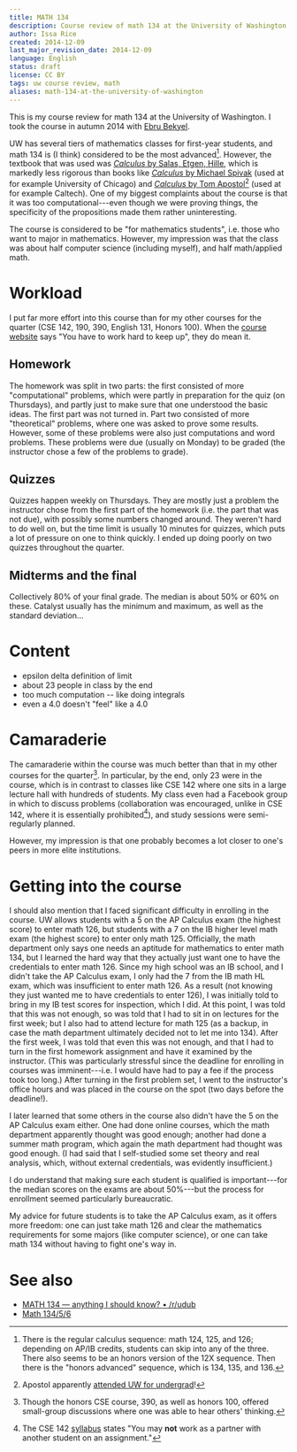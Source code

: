 ```yaml
---
title: MATH 134
description: Course review of math 134 at the University of Washington
author: Issa Rice
created: 2014-12-09
last_major_revision_date: 2014-12-09
language: English
status: draft
license: CC BY
tags: uw course review, math
aliases: math-134-at-the-university-of-washington
---
```


This is my course review for math 134 at the University of Washington.
I took the course in autumn 2014 with [Ebru Bekyel](http://www.math.washington.edu/~ebekyel/).

UW has several tiers of mathematics classes for first-year students, and math 134 is (I think) considered to be the most advanced[^uwmath].
However, the textbook that was used was [*Calculus* by Salas, Etgen, Hille](!am), which is markedly less rigorous than books like [*Calculus* by Michael Spivak](!am) (used at for example University of Chicago) and [*Calculus* by Tom Apostol](!am)[^apostol] (used at for example Caltech).
One of my biggest complaints about the course is that it was too computational---even though we were proving things, the specificity of the propositions made them rather uninteresting.

The course is considered to be "for mathematics students", i.e. those who want to major in mathematics.
However, my impression was that the class was about half computer science (including myself), and half math/applied math.

[^uwmath]: There is the regular calculus sequence: math 124, 125, and 126; depending on AP/IB credits, students can skip into any of the three.
There also seems to be an honors version of the 12X sequence.
Then there is the "honors advanced" sequence, which is 134, 135, and 136.

[^apostol]: Apostol apparently [attended UW for undergrad](https://en.wikipedia.org/wiki/Tom_M._Apostol)!

# Workload

I put far more effort into this course than for my other courses for the quarter (CSE 142, 190, 390, English 131, Honors 100).
When the [course website](http://www.math.washington.edu/~ebekyel/Math134/) says "You have to work hard to keep up", they do mean it.

## Homework

The homework was split in two parts: the first consisted of more "computational" problems, which were partly in preparation for the quiz (on Thursdays), and partly just to make sure that one understood the basic ideas.
The first part was not turned in.
Part two consisted of more "theoretical" problems, where one was asked to prove some results.
However, some of these problems were also just computations and word problems.
These problems were due (usually on Monday) to be graded (the instructor chose a few of the problems to grade).

## Quizzes

Quizzes happen weekly on Thursdays.
They are mostly just a problem the instructor chose from the first part of the homework (i.e. the part that was not due), with possibly some numbers changed around.
They weren't hard to do well on, but the time limit is usually 10 minutes for quizzes, which puts a lot of pressure on one to think quickly.
I ended up doing poorly on two quizzes throughout the quarter.

## Midterms and the final

Collectively 80\% of your final grade.
The median is about 50\% or 60\% on these.
Catalyst usually has the minimum and maximum, as well as the standard deviation...

# Content

- epsilon delta definition of limit
- about 23 people in class by the end
- too much computation -- like doing integrals
- even a 4.0 doesn't "feel" like a 4.0

# Camaraderie

The camaraderie within the course was much better than that in my other courses for the quarter[^cam].
In particular, by the end, only 23 were in the course, which is in contrast to classes like CSE 142 where one sits in a large lecture hall with hundreds of students.
My class even had a Facebook group in which to discuss problems (collaboration was encouraged, unlike in CSE 142, where it is essentially prohibited[^collab142]), and study sessions were semi-regularly planned.

[^cam]: Though the honors CSE course, 390, as well as honors 100, offered small-group discussions where one was able to hear others' thinking.

[^collab142]: The CSE 142 [syllabus](http://courses.cs.washington.edu/courses/cse142/14au/handouts/01.html) states "You may **not** work as a partner with another student on an assignment."

However, my impression is that one probably becomes a lot closer to one's peers in more elite institutions.

# Getting into the course

I should also mention that I faced significant difficulty in enrolling in the course.
UW allows students with a 5 on the AP Calculus exam (the highest score) to enter math 126, but students with a 7 on the IB higher level math exam (the highest score) to enter only math 125.
Officially, the math department only says one needs an aptitude for mathematics to enter math 134, but I learned the hard way that they actually just want one to have the credentials to enter math 126.
Since my high school was an IB school, and I didn't take the AP Calculus exam, I only had the 7 from the IB math HL exam, which was insufficient to enter math 126.
As a result (not knowing they just wanted me to have credentials to enter 126), I was initially told to bring in my IB test scores for inspection, which I did.
At this point, I was told that this was not enough, so was told that I had to sit in on lectures for the first week; but I also had to attend lecture for math 125 (as a backup, in case the math department ultimately decided not to let me into 134).
After the first week, I was told that even this was not enough, and that I had to turn in the first homework assignment and have it examined by the instructor.
(This was particularly stressful since the deadline for enrolling in courses was imminent---i.e. I would have had to pay a fee if the process took too long.)
After turning in the first problem set, I went to the instructor's office hours and was placed in the course on the spot (two days before the deadline!).

I later learned that some others in the course also didn't have the 5 on the AP Calculus exam either.
One had done online courses, which the math department apparently thought was good enough; another had done a summer math program, which again the math department had thought was good enough.
(I had said that I self-studied some set theory and real analysis, which, without external credentials, was evidently insufficient.)

I do understand that making sure each student is qualified is important---for the median scores on the exams are about 50\%---but the process for enrollment seemed particularly bureaucratic.

My advice for future students is to take the AP Calculus exam, as it offers more freedom: one can just take math 126 and clear the mathematics requirements for some majors (like computer science), or one can take math 134 without having to fight one's way in.

# See also

- [MATH 134 — anything I should know? • /r/udub](https://www.reddit.com/r/udub/comments/3g2swr/math_134_anything_i_should_know/)
- [Math 134/5/6](http://davidjekel.com/uw-portfolio/classes/math-13456/)
